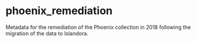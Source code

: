 # phoenix_remediation
Metadata for the remediation of the Phoenix collection in 2018 following the migration of the data to Islandora.
